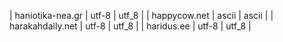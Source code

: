 | haniotika-nea.gr | utf-8 | utf_8 |
| happycow.net | ascii | ascii |
| harakahdaily.net | utf-8 | utf_8 |
| haridus.ee | utf-8 | utf_8 |

